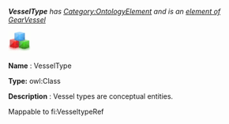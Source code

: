___VesselType__ 
 has
 [Category:OntologyElement](../../Category/OntologyElement "Category:OntologyElement") 
 and is an
 [element of](../../Property/ElementOf "Property:ElementOf") 
[GearVessel](../../Submissions/GearVessel "Submissions:GearVessel")_




  





[![Class](../images/thumb/2/27/Class.gif/45px-Class.gif)](../../Image/Class.gif "Class")


__Name__ 
 : VesselType
 



__Type:__ 
 owl:Class
 



__Description__ 
 : Vessel types are conceptual entities.
 



 Mappable to fi:VesseltypeRef